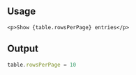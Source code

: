 

## Usage


```svelte
<p>Show {table.rowsPerPage} entries</p>
```

## Output
```ts
table.rowsPerPage = 10
```